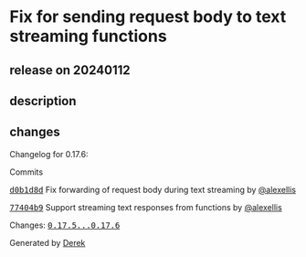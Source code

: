 # Fix for sending request body to text streaming functions

## release on 20240112

## description

## changes

Changelog for 0.17.6:

Commits

<a class="commit-link" data-hovercard-type="commit" data-hovercard-url="https://github.com/openfaas/faas-netes/commit/d0b1d8d23a8d856e831acb420d644cbbe33e737a/hovercard" href="https://github.com/openfaas/faas-netes/commit/d0b1d8d23a8d856e831acb420d644cbbe33e737a"><tt>d0b1d8d</tt></a> Fix forwarding of request body during text streaming by <a class="user-mention notranslate" data-hovercard-type="user" data-hovercard-url="/users/alexellis/hovercard" data-octo-click="hovercard-link-click" data-octo-dimensions="link_type:self" href="https://github.com/alexellis">@alexellis</a>

<a class="commit-link" data-hovercard-type="commit" data-hovercard-url="https://github.com/openfaas/faas-netes/commit/77404b9ce1a83e8dfa7b26e6cfd2700623fcb5b5/hovercard" href="https://github.com/openfaas/faas-netes/commit/77404b9ce1a83e8dfa7b26e6cfd2700623fcb5b5"><tt>77404b9</tt></a> Support streaming text responses from functions by <a class="user-mention notranslate" data-hovercard-type="user" data-hovercard-url="/users/alexellis/hovercard" data-octo-click="hovercard-link-click" data-octo-dimensions="link_type:self" href="https://github.com/alexellis">@alexellis</a>

Changes: <a class="commit-link" href="https://github.com/openfaas/faas-netes/compare/0.17.5...0.17.6"><tt>0.17.5...0.17.6</tt></a>

Generated by <a href="https://github.com/alexellis/derek/">Derek</a>


